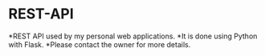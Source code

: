REST-API
========

*REST API used by my personal web applications.
*It is done using Python with Flask.
*Please contact the owner for more details.

